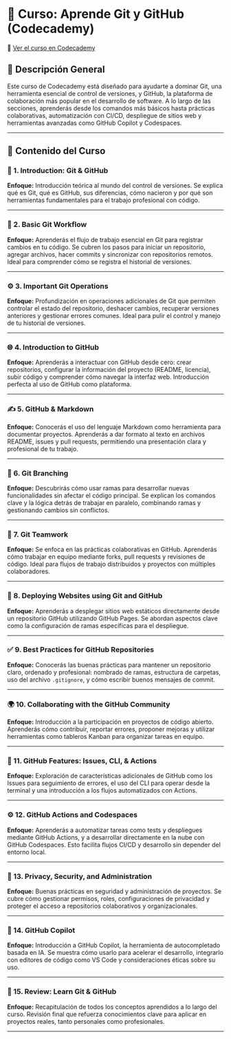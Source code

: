 # 🧠 Curso: Aprende Git y GitHub (Codecademy)

🔗 [Ver el curso en Codecademy](https://www.codecademy.com/enrolled/courses/learn-git)

## 📘 Descripción General

Este curso de Codecademy está diseñado para ayudarte a dominar Git, una herramienta esencial de control de versiones, y GitHub, la plataforma de colaboración más popular en el desarrollo de software. A lo largo de las secciones, aprenderás desde los comandos más básicos hasta prácticas colaborativas, automatización con CI/CD, despliegue de sitios web y herramientas avanzadas como GitHub Copilot y Codespaces.

---

## 🧩 Contenido del Curso

### 🧩 1. Introduction: Git & GitHub
**Enfoque:** Introducción teórica al mundo del control de versiones. Se explica qué es Git, qué es GitHub, sus diferencias, cómo nacieron y por qué son herramientas fundamentales para el trabajo profesional con código.

---

### 🔁 2. Basic Git Workflow
**Enfoque:** Aprenderás el flujo de trabajo esencial en Git para registrar cambios en tu código. Se cubren los pasos para iniciar un repositorio, agregar archivos, hacer commits y sincronizar con repositorios remotos. Ideal para comprender cómo se registra el historial de versiones.

---

### ⚙️ 3. Important Git Operations
**Enfoque:** Profundización en operaciones adicionales de Git que permiten controlar el estado del repositorio, deshacer cambios, recuperar versiones anteriores y gestionar errores comunes. Ideal para pulir el control y manejo de tu historial de versiones.

---

### 🌐 4. Introduction to GitHub
**Enfoque:** Aprenderás a interactuar con GitHub desde cero: crear repositorios, configurar la información del proyecto (README, licencia), subir código y comprender cómo navegar la interfaz web. Introducción perfecta al uso de GitHub como plataforma.

---

### ✍️ 5. GitHub & Markdown
**Enfoque:** Conocerás el uso del lenguaje Markdown como herramienta para documentar proyectos. Aprenderás a dar formato al texto en archivos README, issues y pull requests, permitiendo una presentación clara y profesional de tu trabajo.

---

### 🌿 6. Git Branching
**Enfoque:** Descubrirás cómo usar ramas para desarrollar nuevas funcionalidades sin afectar el código principal. Se explican los comandos clave y la lógica detrás de trabajar en paralelo, combinando ramas y gestionando cambios sin conflictos.

---

### 👥 7. Git Teamwork
**Enfoque:** Se enfoca en las prácticas colaborativas en GitHub. Aprenderás cómo trabajar en equipo mediante forks, pull requests y revisiones de código. Ideal para flujos de trabajo distribuidos y proyectos con múltiples colaboradores.

---

### 🚀 8. Deploying Websites using Git and GitHub
**Enfoque:** Aprenderás a desplegar sitios web estáticos directamente desde un repositorio GitHub utilizando GitHub Pages. Se abordan aspectos clave como la configuración de ramas específicas para el despliegue.

---

### ✅ 9. Best Practices for GitHub Repositories
**Enfoque:** Conocerás las buenas prácticas para mantener un repositorio claro, ordenado y profesional: nombrado de ramas, estructura de carpetas, uso del archivo `.gitignore`, y cómo escribir buenos mensajes de commit.

---

### 🌍 10. Collaborating with the GitHub Community
**Enfoque:** Introducción a la participación en proyectos de código abierto. Aprenderás cómo contribuir, reportar errores, proponer mejoras y utilizar herramientas como tableros Kanban para organizar tareas en equipo.

---

### 🔧 11. GitHub Features: Issues, CLI, & Actions
**Enfoque:** Exploración de características adicionales de GitHub como los Issues para seguimiento de errores, el uso del CLI para operar desde la terminal y una introducción a los flujos automatizados con Actions.

---

### ⚙️ 12. GitHub Actions and Codespaces
**Enfoque:** Aprenderás a automatizar tareas como tests y despliegues mediante GitHub Actions, y a desarrollar directamente en la nube con GitHub Codespaces. Esto facilita flujos CI/CD y desarrollo sin depender del entorno local.

---

### 🔐 13. Privacy, Security, and Administration
**Enfoque:** Buenas prácticas en seguridad y administración de proyectos. Se cubre cómo gestionar permisos, roles, configuraciones de privacidad y proteger el acceso a repositorios colaborativos y organizacionales.

---

### 🤖 14. GitHub Copilot
**Enfoque:** Introducción a GitHub Copilot, la herramienta de autocompletado basada en IA. Se muestra cómo usarlo para acelerar el desarrollo, integrarlo con editores de código como VS Code y consideraciones éticas sobre su uso.

---

### 🧪 15. Review: Learn Git & GitHub
**Enfoque:** Recapitulación de todos los conceptos aprendidos a lo largo del curso. Revisión final que refuerza conocimientos clave para aplicar en proyectos reales, tanto personales como profesionales.

---
